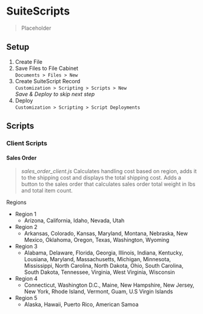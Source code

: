 # SuiteScripts
> Placeholder

## Setup

1. Create File
2. Save Files to File Cabinet<br/>
  `Documents > Files > New`
3. Create SuiteScript Record<br/>
  `Customization > Scripting > Scripts > New`<br/>
  <i>Save & Deploy to skip next step</i>
4. Deploy<br/>
  `Customization > Scripting > Script Deployments`

## Scripts

### Client Scripts

#### Sales Order
><i>sales_order_client.js</i>
Calculates handling cost based on region, adds it to the shipping cost and 
displays the total shipping cost. Adds a button to the sales order that calculates 
sales order total weight in lbs and total item count.

Regions
  - Region 1
    - Arizona, California, Idaho, Nevada, Utah
  - Region 2
    - Arkansas, Colorado, Kansas, Maryland, Montana, Nebraska, New Mexico, Oklahoma, Oregon, Texas,  Washington, Wyoming
  - Region 3
    - Alabama, Delaware, Florida, Georgia, Illinois, Indiana, Kentucky, Lousiana, Maryland, Massachusetts, Michigan, Minnesota, Mississippi, North Carolina, North Dakota, Ohio, South Carolina, South Dakota, Tennessee, Virginia, West Virginia, Wisconsin
  - Region 4
    - Connecticut, Washington D.C., Maine, New Hampshire, New Jersey, New York, Rhode Island, Vermont, Guam, U.S Virgin Islands
  - Region 5
    - Alaska, Hawaii, Puerto Rico, American Samoa